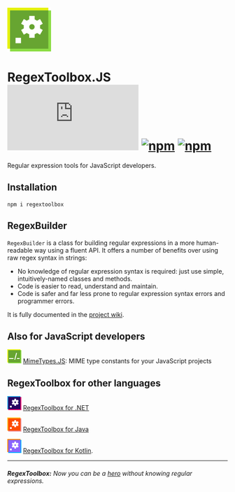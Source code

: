 ![icon](artwork/RegexToolbox-icon-100.png)

# RegexToolbox.JS [![CircleCI](https://img.shields.io/circleci/build/gh/markwhitaker/RegexToolbox.JS)](https://circleci.com/gh/markwhitaker/RegexToolbox.JS) [![npm](https://img.shields.io/npm/v/regextoolbox)](https://www.npmjs.com/package/regextoolbox) [![npm](https://img.shields.io/npm/dw/regextoolbox)](https://www.npmjs.com/package/regextoolbox)

Regular expression tools for JavaScript developers.

## Installation

```
npm i regextoolbox
```

## RegexBuilder

`RegexBuilder` is a class for building regular expressions in a more human-readable way using a fluent API. It offers a number of benefits over using raw regex syntax in strings:

 - No knowledge of regular expression syntax is required: just use simple, intuitively-named classes and methods.
 - Code is easier to read, understand and maintain.
 - Code is safer and far less prone to regular expression syntax errors and programmer errors.

It is fully documented in the [project wiki](https://github.com/markwhitaker/RegexToolbox.JS/wiki).

## Also for JavaScript developers

![icon](https://raw.githubusercontent.com/markwhitaker/MimeTypes.JS/main/artwork/MimeTypes-icon-32.png) [MimeTypes.JS](https://github.com/markwhitaker/MimeTypes.JS): MIME type constants for your JavaScript projects

## RegexToolbox for other languages

![icon](https://raw.githubusercontent.com/markwhitaker/RegexToolbox.NET/master/Artwork/RegexToolbox-icon-32.png) [RegexToolbox for .NET](https://github.com/markwhitaker/RegexToolbox.NET)

![icon](https://raw.githubusercontent.com/markwhitaker/RegexToolbox.Java/master/artwork/RegexToolbox-icon-32.png) [RegexToolbox for Java](https://github.com/markwhitaker/RegexToolbox.Java)

![icon](https://raw.githubusercontent.com/markwhitaker/RegexToolbox.kt/master/artwork/RegexToolbox-icon-32.png) [RegexToolbox for Kotlin](https://github.com/markwhitaker/RegexToolbox.kt).

---
###### **RegexToolbox:** Now you can be a [hero](https://xkcd.com/208/) without knowing regular expressions.
